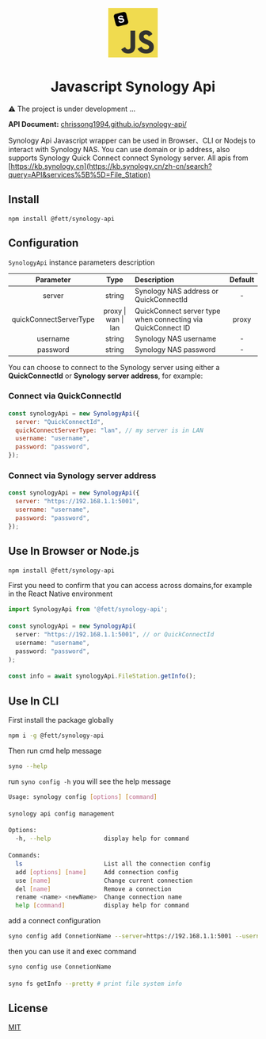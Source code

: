 <p align="center">
  <a >
    <img width="100" src="assets/logo.png">
  </a>
</p>
<h1 align="center">Javascript Synology Api</h1>

⚠️ The project is under development ...

**API Document:** [chrissong1994.github.io/synology-api/](chrissong1994.github.io/synology-api/)

Synology Api Javascript wrapper can be used in Browser、CLI or Nodejs to interact with Synology NAS.
You can use domain or ip address, also supports Synology Quick Connect connect Synology server.
All apis from [https://kb.synology.cn](https://kb.synology.cn/zh-cn/search?query=API&services%5B%5D=File_Station)

## Install

```
npm install @fett/synology-api
```

## Configuration

`SynologyApi` instance parameters description

|       Parameter        |        Type         | Description                                                  | Default |
| :--------------------: | :-----------------: | :----------------------------------------------------------- | :-----: |
|         server         |       string        | Synology NAS address or QuickConnectId                       |    -    |
| quickConnectServerType | proxy \| wan \| lan | QuickConnect server type when connecting via QuickConnect ID |  proxy  |
|        username        |       string        | Synology NAS username                                        |    -    |
|        password        |       string        | Synology NAS password                                        |    -    |

You can choose to connect to the Synology server using either a **QuickConnectId** or **Synology server address**, for example:

### Connect via QuickConnectId

```js
const synologyApi = new SynologyApi({
  server: "QuickConnectId",
  quickConnectServerType: "lan", // my server is in LAN
  username: "username",
  password: "password",
});
```

### Connect via Synology server address

```js
const synologyApi = new SynologyApi({
  server: "https://192.168.1.1:5001",
  username: "username",
  password: "password",
});
```

## Use In Browser or Node.js

```bash
npm install @fett/synology-api
```

First you need to confirm that you can access across domains,for example in the React Native environment

```js
import SynologyApi from '@fett/synology-api';

const synologyApi = new SynologyApi(
  server: "https://192.168.1.1:5001", // or QuickConnectId
  username: "username",
  password: "password",
);

const info = await synologyApi.FileStation.getInfo();
```

## Use In CLI

First install the package globally

```bash
npm i -g @fett/synology-api
```

Then run cmd help message

```bash
syno --help
```

run `syno config -h` you will see the help message

```bash
Usage: synology config [options] [command]

synology api config management

Options:
  -h, --help               display help for command

Commands:
  ls                       List all the connection config
  add [options] [name]     Add connection config
  use [name]               Change current connection
  del [name]               Remove a connection
  rename <name> <newName>  Change connection name
  help [command]           display help for command
```

add a connect configuration

```bash
syno config add ConnetionName --server=https://192.168.1.1:5001 --username=admin --password=password
```

then you can use it and exec command

```bash
syno config use ConnetionName

syno fs getInfo --pretty # print file system info

```

## License

[MIT](https://github.com/ChrisSong1994/synology-api/blob/main/LICENSE)
